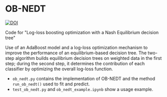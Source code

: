# OB-NEDT

[![DOI](https://zenodo.org/badge/785761210.svg)](https://zenodo.org/doi/10.5281/zenodo.10966259)

Code for "Log-loss boosting optimization with a Nash Equilibrium decision tree"

Use of an AdaBoost model and a log-loss optimization mechanism to improve the performance of an equilibrium-based decision tree. The two-step algorithm builds equilibrium decision trees on weighted data in the first step; during the second step, it determines the contribution of each classifier by optimizing the overall log-loss function.

- `ob_nedt.py` contains the implementation of OB-NEDT and the method `run_ob_nedt()` used to fit and predict.
- `test_ob_nedt.py` and `ob_nedt_example.ipynb` show a usage example.

